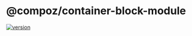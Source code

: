 # @compoz/container-block-module

[![version](https://img.shields.io/npm/v/@compoz/container-block-module.svg?style=flat-square)](https://www.npmjs.com/package/@compoz/container-block-module)
